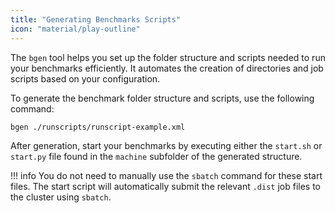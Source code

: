```yaml
---
title: "Generating Benchmarks Scripts"
icon: "material/play-outline"
---
```


The `bgen` tool helps you set up the folder structure and scripts needed to run
your benchmarks efficiently. It automates the creation of directories and job
scripts based on your configuration.

To generate the benchmark folder structure and scripts, use the following
command:

```bash
bgen ./runscripts/runscript-example.xml
```

After generation, start your benchmarks by executing either the `start.sh` or
`start.py` file found in the `machine` subfolder of the generated structure.

!!! info
    You do not need to manually use the `sbatch` command for these start files.
    The start script will automatically submit the relevant `.dist` job files
    to the cluster using `sbatch`.
